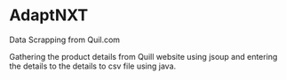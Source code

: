 # AdaptNXT
Data Scrapping from Quil.com

Gathering the product details from Quill website using jsoup and entering the details to the details to csv file using java.
